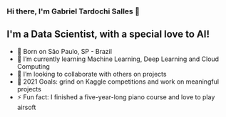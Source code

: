 ### Hi there, I'm Gabriel Tardochi Salles 👋

## I'm a Data Scientist, with a special love to AI!

- 👶 Born on São Paulo, SP - Brazil
- 🌱 I’m currently learning Machine Learning, Deep Learning and Cloud Computing
- 👯 I’m looking to collaborate with others on projects
- 🥅 2021 Goals: grind on Kaggle competitions and work on meaningful projects
- ⚡ Fun fact: I finished a five-year-long piano course and love to play airsoft
